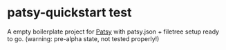 patsy-quickstart test
=====================

A empty boilerplate project for [Patsy](http://github.com/phun-ky/patsy) with patsy.json + filetree setup ready to go. (warning: pre-alpha state, not tested properly!)
